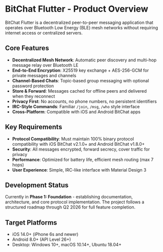 # BitChat Flutter - Product Overview

BitChat Flutter is a decentralized peer-to-peer messaging application that operates over Bluetooth Low Energy (BLE) mesh networks without requiring internet access or centralized servers.

## Core Features

- **Decentralized Mesh Network**: Automatic peer discovery and multi-hop message relay over Bluetooth LE
- **End-to-End Encryption**: X25519 key exchange + AES-256-GCM for private messages and channels
- **Channel-Based Chats**: Topic-based group messaging with optional password protection
- **Store & Forward**: Messages cached for offline peers and delivered when they reconnect
- **Privacy First**: No accounts, no phone numbers, no persistent identifiers
- **IRC-Style Commands**: Familiar `/join`, `/msg`, `/who` style interface
- **Cross-Platform**: Compatible with iOS and Android BitChat apps

## Key Requirements

- **Protocol Compatibility**: Must maintain 100% binary protocol compatibility with iOS BitChat v2.1.0+ and Android BitChat v1.8.0+
- **Security**: All messages encrypted, forward secrecy, cover traffic for privacy
- **Performance**: Optimized for battery life, efficient mesh routing (max 7 hops)
- **User Experience**: Simple, IRC-like interface with Material Design 3

## Development Status

Currently in **Phase 1: Foundation** - establishing documentation, architecture, and core protocol implementation. The project follows a structured roadmap through Q2 2026 for full feature completion.

## Target Platforms

- iOS 14.0+ (iPhone 6s and newer)
- Android 8.0+ (API Level 26+)
- Desktop: Windows 10+, macOS 10.14+, Ubuntu 18.04+